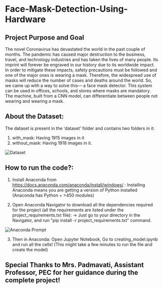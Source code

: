 # Face-Mask-Detection-Using-Hardware

## Project Purpose and Goal

The novel Coronavirus has devastated the world in the past couple of months. The pandemic has caused major destruction to the business, travel, and technology industries and has taken the lives of many people. Its imprint will forever be engraved in our history due to its worldwide impact. In order to mitigate these impacts, safety precautions must be followed and one of the major ones is wearing a mask. Therefore, the widespread use of masks will reduce the number of cases and deaths around the world. So, we came up with a way to solve this— a face mask detector. This system can be used in offices, schools, and stores where masks are mandatory. The machine, built from a CNN model, can differentiate between people not wearing and wearing a mask.

## About the Dataset:
The dataset is present in the 'dataset' folder and contains two folders in it:
1. with_mask: Having 1915 images in it
2. without_mask: Having 1918 images in it.

![Dataset](https://github.com/piyushsharma220699/Face-Mask-Detection-Using-Hardware/blob/main/other_images/dataset_snip.png)

## How to run the code?:

1. Install Anaconda from https://docs.anaconda.com/anaconda/install/windows/ : Installing Anaconda means you are getting a version of Python installed (Anaconda has Python + >450 modules)

2. Open Anaconda Navigator to download all the dependencies required for the project (all the requirements are listed under the project_requirements.txt file):
-> Just go to your directory in the Navigator, and run "pip install -r project_requirements.txt" command.

![Anaconda Prompt](https://github.com/piyushsharma220699/Face-Mask-Detection-Using-Hardware/blob/main/other_images/anaconda_prompt.png)

3. Then in Anaconda: 
Open Jupyter Notebook,
Go to creating_model.ipynb and run all the cells!
(This might take a few minutes to run the file and create the model)

## Special Thanks to Mrs. Padmavati, Assistant Professor, PEC for her guidance during the complete project!

